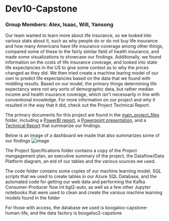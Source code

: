 # Dev10-Capstone

### Group Members: Alex, Isaac, Will, Yansong

Our team wanted to learn more about life insurance, so we looked into various stats about it, such as why people do or do not buy life insurance and how many Americans have life insurance coverage among other things, compared some of these to the fairly similar field of health insurance, and made some visualizations to showcase our findings. Additionally, we found information on the costs of life insurance coverage, and looked into state life expectancies in the US to give some context as to why the prices changed as they did. We then tried create a machine learing model of our own to predict life expectancies based on the data that we found with middling results. Based on our model, the primary things determining life expectancy were not any sorts of demographic data, but rather median income and health insurance coverage, which isn't necessarily in line with conventional knowledge. For more information on our project and why it resulted in the way that it did, check out the Project Technical Report.  



The primary documents for this project are found in the [main_project_files](main_project_files) folder, including a [PowerBI report](Boogaloo-Capstone-Visualizations.pbix), a [Powerpoint presentation](CapstonePresentationSlides.pdf), and a [Technical Report](ProjectTechnicalReport.pdf) that summarize our findings.

Below is an image of a dashboard we made that also summarizes some of our findings
![image](https://user-images.githubusercontent.com/96456679/170359966-688409ab-9497-404b-a72f-7f3f128101b7.png)

The Project Specifications folder contains a copy of the Project mangagement plan, an executive summary of the project, the Dataflow/Data Platform diagram, an erd of our tables and the various sources we used.

The code folder contains some copies of our machine learning model, SQL scripts that we used to create tables in our Azure SQL Database, and the automated code for getting our web data and performing the Kafka Consumer-Producer flow int bgl2-auto, as well as a few other Jupyter notebooks that were used to clean and create the various machine learning models found in the folder

For those with access, the database we used is boogaloo-capstone-human-life, and the data factory is boogaloo2-capstone

